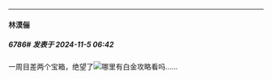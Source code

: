 ﻿
*****

####  林漠俪  
##### 6786#       发表于 2024-11-5 06:42

一周目差两个宝箱，绝望了<img src="https://static.saraba1st.com/image/smiley/face2017/125.png" referrerpolicy="no-referrer">哪里有白金攻略看吗……


